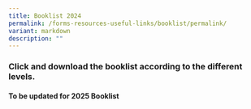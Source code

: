 ```yaml
---
title: Booklist 2024
permalink: /forms-resources-useful-links/booklist/permalink/
variant: markdown
description: ""
---
```

### Click and download the booklist according to the different levels.

#### To be updated for 2025 Booklist